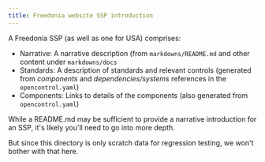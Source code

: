```yaml
---
title: Freedonia website SSP introduction
---
```


A Freedonia SSP (as well as one for USA) comprises:
* Narrative: A narrative description (from `markdowns/README.md` and
  other content under `markdowns/docs`
* Standards: A description of standards and relevant controls (generated from _components_ and _dependencies/systems_ references in the `opencontrol.yaml`)
* Components: Links to details of the components (also generated from `opencontrol.yaml`)

While a README.md may be sufficient to provide a narrative introduction
for an SSP, it's likely you'll need to go into more depth.

But since this directory is only scratch data for regression testing,
we won't bother with that here.


